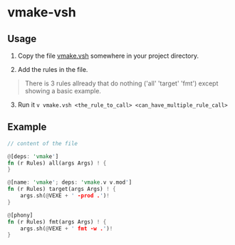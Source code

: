 # vmake-vsh

## Usage

1. Copy the file [vmake.vsh](https://github.com/Saverio976/vmake-vsh/releases/latest) somewhere in your project directory.

2. Add the rules in the file.
> There is 3 rules allready that do nothing ('all' 'target' 'fmt') except showing a basic example.

3. Run it `v vmake.vsh <the_rule_to_call> <can_have_multiple_rule_call>`

## Example

```rust
// content of the file

@[deps: 'vmake']
fn (r Rules) all(args Args) ! {
}

@[name: 'vmake'; deps: 'vmake.v	v.mod']
fn (r Rules) target(args Args) ! {
	args.sh(@VEXE + ' -prod .')!
}

@[phony]
fn (r Rules) fmt(args Args) ! {
	args.sh(@VEXE + ' fmt -w .')!
}
```
